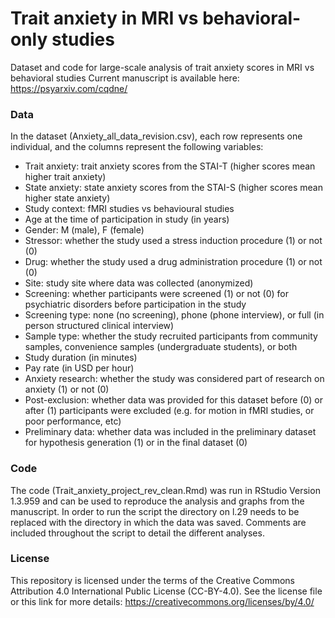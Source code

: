 # Trait anxiety in MRI vs behavioral-only studies
Dataset and code for large-scale analysis of trait anxiety scores in MRI vs behavioral studies
Current manuscript is available here: https://psyarxiv.com/cqdne/

### Data
In the dataset (Anxiety_all_data_revision.csv), each row represents one individual, and the columns represent the following variables:
- Trait anxiety: trait anxiety scores from the STAI-T (higher scores mean higher trait anxiety)
- State anxiety: state anxiety scores from the STAI-S (higher scores mean higher state anxiety)
- Study context: fMRI studies vs behavioural studies
- Age at the time of participation in study (in years)
- Gender: M (male), F (female)
- Stressor: whether the study used a stress induction procedure (1) or not (0)
- Drug: whether the study used a drug administration procedure (1) or not (0)
- Site: study site where data was collected (anonymized)
- Screening: whether participants were screened (1) or not (0) for psychiatric disorders before participation in the study
- Screening type: none (no screening), phone (phone interview), or full (in person structured clinical interview)
- Sample type: whether the study recruited participants from community samples, convenience samples (undergraduate students), or both
- Study duration (in minutes)
- Pay rate (in USD per hour)
- Anxiety research: whether the study was considered part of research on anxiety (1) or not (0)
- Post-exclusion: whether data was provided for this dataset before (0) or after (1) participants were excluded (e.g. for motion in fMRI studies, or poor performance, etc)
- Preliminary data: whether data was included in the preliminary dataset for hypothesis generation (1) or in the final dataset (0)

### Code
The code (Trait_anxiety_project_rev_clean.Rmd) was run in RStudio Version 1.3.959 and can be used to reproduce the analysis and graphs from the manuscript.
In order to run the script the directory on l.29 needs to be replaced with the directory in which the data was saved. Comments are included throughout the script to detail the different analyses.

### License
This repository is licensed under the terms of the Creative Commons Attribution 4.0 International Public License (CC-BY-4.0).
See the license file or this link for more details: https://creativecommons.org/licenses/by/4.0/
